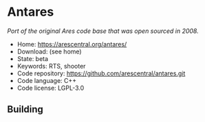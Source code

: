 # Antares

_Port of the original Ares code base that was open sourced in 2008._

- Home: https://arescentral.org/antares/
- Download: (see home)
- State: beta
- Keywords: RTS, shooter
- Code repository: https://github.com/arescentral/antares.git
- Code language: C++
- Code license: LGPL-3.0

## Building

